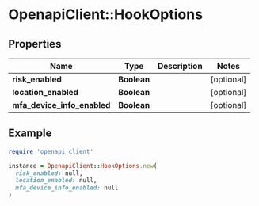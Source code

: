 # OpenapiClient::HookOptions

## Properties

| Name | Type | Description | Notes |
| ---- | ---- | ----------- | ----- |
| **risk_enabled** | **Boolean** |  | [optional] |
| **location_enabled** | **Boolean** |  | [optional] |
| **mfa_device_info_enabled** | **Boolean** |  | [optional] |

## Example

```ruby
require 'openapi_client'

instance = OpenapiClient::HookOptions.new(
  risk_enabled: null,
  location_enabled: null,
  mfa_device_info_enabled: null
)
```


